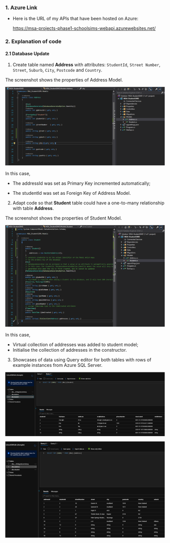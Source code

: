 

### 1. Azure Link

- Here is the URL of my APIs that have been hosted on Azure:

  https://msa-projects-phase1-schoolsims-webapi.azurewebsites.net/



### 2. Explanation of code

####	2.1 Database Update

1. Create table named **Address** with attributes: `StudentId`, `Street Number`, `Street`, `Suburb`, `City`, `Postcode` and `Country`. 

The screenshot shows the properties of Address Model. 

![Annotation_AddressModel](.\Images\Annotation_AddressModel.png)

In this case,

- The addressId was set as Primary Key incremented automatically; 

- The studentId was set as Foreign Key of Address Model.

  

2. Adapt code so that **Student** table could have a one-to-many relationship with table **Address**.

The screenshot shows the properties of Student Model. 

![Annotation_StudentModel](.\Images\Annotation_StudentModel.png)

In this case,

- Virtual collection of addresses was added to student model;
- Initialise the collection of addresses in the constructor.



3. Showcases of data using Query editor for both tables with rows of example instances from Azure SQL Server.

![Annotation_StudentSQLExample](.\Images\Annotation_StudentSQLExample.png)

![Annotation_AddressSQLExample](.\Images\Annotation_AddressSQLExample.png)



